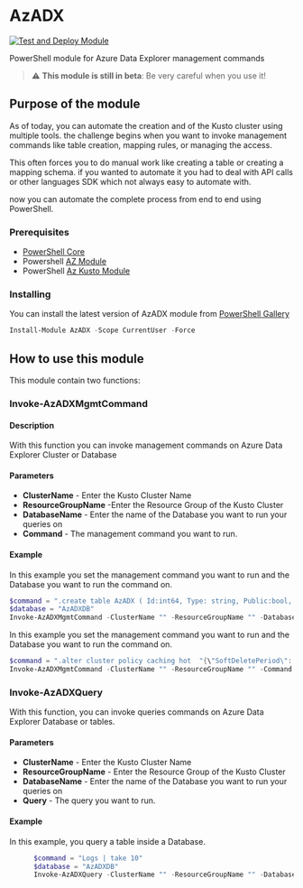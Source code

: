# AzADX

[![Test and Deploy Module](https://github.com/Cyberproof/AzADX/actions/workflows/pipeline.yml/badge.svg?branch=main)](https://github.com/Cyberproof/AzADX/actions/workflows/pipeline.yml)

PowerShell module for Azure Data Explorer management commands

> :warning: **This module is still in beta**: Be very careful when you use it!

## Purpose of the module

As of today, you can automate the creation and of the Kusto cluster using multiple tools.
the challenge begins when you want to invoke management commands like table creation, mapping rules, or managing the access.

This often forces you to do manual work like creating a table or creating a mapping schema.
if you wanted to automate it you had to deal with API calls or other languages SDK which not always easy to automate with.

now you can automate the complete process from end to end using PowerShell.

### Prerequisites

* [PowerShell Core](https://github.com/PowerShell/PowerShell)
* Powershell [AZ Module](https://www.powershellgallery.com/packages/Az)
* PowerShell [Az Kusto Module](https://www.powershellgallery.com/packages/Az.Kusto/1.0.0)

### Installing

You can install the latest version of AzADX module from [PowerShell Gallery](https://www.powershellgallery.com/packages/AzADX)

```PowerShell
Install-Module AzADX -Scope CurrentUser -Force
```

## How to use this module

This module contain two functions:

### Invoke-AzADXMgmtCommand

#### Description

With this function you can invoke management commands on Azure Data Explorer Cluster or Database

#### Parameters

* **ClusterName** - Enter the Kusto Cluster Name
* **ResourceGroupName** -Enter the Resource Group of the Kusto Cluster
* **DatabaseName** - Enter the name of the Database you want to run your queries on
* **Command** - The management command you want to run.

#### Example

In this example you set the management command you want to run and the Database you want to run the command on.

```PowerShell
$command = ".create table AzADX ( Id:int64, Type: string, Public:bool, CreatedAt: datetime)"
$database = "AzADXDB"
Invoke-AzADXMgmtCommand -ClusterName "" -ResourceGroupName "" -DatabaseName $database -Command $command
```

In this example you set the management command you want to run and the Database you want to run the command on.

```PowerShell
$command = ".alter cluster policy caching hot  "{\"SoftDeletePeriod\": \"10.00:00:00\", \"Recoverability\"\"Enabled\"}""
Invoke-AzADXMgmtCommand -ClusterName "" -ResourceGroupName "" -Command $command
```

### Invoke-AzADXQuery

With this function, you can invoke queries commands on Azure Data Explorer Database or tables.

#### Parameters

* **ClusterName** - Enter the Kusto Cluster Name
* **ResourceGroupName** - Enter the Resource Group of the Kusto Cluster
* **DatabaseName** - Enter the name of the Database you want to run your queries on
* **Query** - The query you want to run.

#### Example

In this example, you query a table inside a Database.

```PowerShell
      $command = "Logs | take 10"
      $database = "AzADXDB"
      Invoke-AzADXQuery -ClusterName "" -ResourceGroupName "" -DatabaseName $database -Query $command
```

